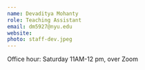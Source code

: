 ```yaml
---
name: Devaditya Mohanty
role: Teaching Assistant
email: dm5927@nyu.edu
website: 
photo: staff-dev.jpeg
---
```

Office hour: Saturday 11AM-12 pm, over Zoom

